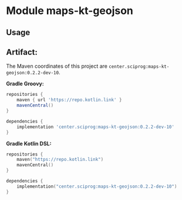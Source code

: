 # Module maps-kt-geojson



## Usage

## Artifact:

The Maven coordinates of this project are `center.sciprog:maps-kt-geojson:0.2.2-dev-10`.

**Gradle Groovy:**
```groovy
repositories {
    maven { url 'https://repo.kotlin.link' }
    mavenCentral()
}

dependencies {
    implementation 'center.sciprog:maps-kt-geojson:0.2.2-dev-10'
}
```
**Gradle Kotlin DSL:**
```kotlin
repositories {
    maven("https://repo.kotlin.link")
    mavenCentral()
}

dependencies {
    implementation("center.sciprog:maps-kt-geojson:0.2.2-dev-10")
}
```
